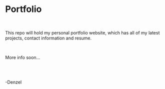 # **Portfolio**

<br>

This repo will hold my personal portfolio website, which has all of my latest projects, contact information and resume.

<br>

More info soon...

<br>
<br>

-Denzel
